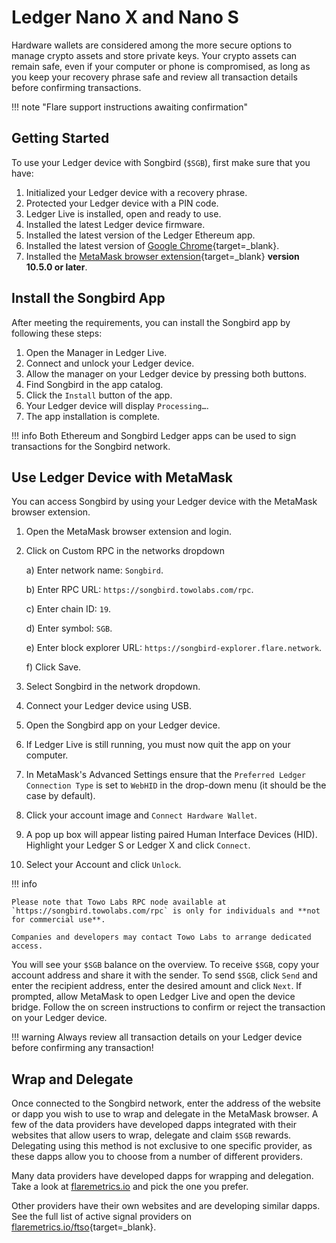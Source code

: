 # Ledger Nano X and Nano S

Hardware wallets are considered among the more secure options to manage crypto assets and store private keys.
Your crypto assets can remain safe, even if your computer or phone is compromised, as long as you keep your recovery phrase safe and review all transaction details before confirming transactions.

!!! note "Flare support instructions awaiting confirmation"

## Getting Started

To use your Ledger device with Songbird (`$SGB`), first make sure that you have:

1. Initialized your Ledger device with a recovery phrase.
2. Protected your Ledger device with a PIN code.
3. Ledger Live is installed, open and ready to use.
4. Installed the latest Ledger device firmware.
5. Installed the latest version of the Ledger Ethereum app.
6. Installed the latest version of [Google Chrome](https://www.google.com/chrome/){target=_blank}.
7. Installed the [MetaMask browser extension](https://metamask.io/download.html){target=_blank} **version 10.5.0 or later**.

## Install the Songbird App

After meeting the requirements, you can install the Songbird app by following these steps:

1. Open the Manager in Ledger Live.
2. Connect and unlock your Ledger device.
3. Allow the manager on your Ledger device by pressing both buttons.
4. Find Songbird in the app catalog.
5. Click the `Install` button of the app.
6. Your Ledger device will display `Processing…`.
7. The app installation is complete.

!!! info
    Both Ethereum and Songbird Ledger apps can be used to sign transactions for the Songbird network.

## Use Ledger Device with MetaMask

You can access Songbird by using your Ledger device with the MetaMask browser extension.

1. Open the MetaMask browser extension and login.
2. Click on Custom RPC in the networks dropdown

    a) Enter network name: `Songbird`.

    b) Enter RPC URL: `https://songbird.towolabs.com/rpc`.

    c) Enter chain ID: `19`.

    d) Enter symbol: `SGB`.

    e) Enter block explorer URL: `https://songbird-explorer.flare.network`.

    f) Click Save.

3. Select Songbird in the network dropdown.
4. Connect your Ledger device using USB.
5. Open the Songbird app on your Ledger device.
6. If Ledger Live is still running, you must now quit the app on your computer.
7. In MetaMask's Advanced Settings ensure that the `Preferred Ledger Connection Type` is set to `WebHID` in the drop-down menu (it should be the case by default).
8. Click your account image and `Connect Hardware Wallet`.
9. A pop up box will appear listing paired Human Interface Devices (HID). Highlight your Ledger S or Ledger X and click `Connect`.
10. Select your Account and click `Unlock`.

!!! info

    Please note that Towo Labs RPC node available at `https://songbird.towolabs.com/rpc` is only for individuals and **not for commercial use**.

    Companies and developers may contact Towo Labs to arrange dedicated access.

You will see your `$SGB` balance on the overview.
To receive `$SGB`, copy your account address and share it with the sender.
To send `$SGB`, click `Send` and enter the recipient address, enter the desired amount and click `Next`.
If prompted, allow MetaMask to open Ledger Live and open the device bridge.
Follow the on screen instructions to confirm or reject the transaction on your Ledger device.

!!! warning
    Always review all transaction details on your Ledger device before confirming any transaction!

## Wrap and Delegate

Once connected to the Songbird network, enter the address of the website or dapp you wish to use to wrap and delegate in the MetaMask browser.
A few of the data providers have developed dapps integrated with their websites that allow users to wrap, delegate and claim `$SGB` rewards.
Delegating using this method is not exclusive to one specific provider, as these dapps allow you to choose from a number of different providers.

Many data providers have developed dapps for wrapping and delegation.
Take a look at [flaremetrics.io](https://flaremetrics.io/) and pick the one you prefer.

Other providers have their own websites and are developing similar dapps.
See the full list of active signal providers on [flaremetrics.io/ftso](https://flaremetrics.io/ftso){target=_blank}.
